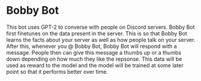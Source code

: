# Bobby Bot

This bot uses GPT-2 to converse with people on Discord servers. Bobby Bot first finetunes on the data present in the server. This is so that Bobby Bot learns the facts about your server as well as how people talk on your server. After this, whenever you @ Bobby Bot, Bobby Bot will respond with a message. People then can give this message a thumbs up or a thumbs down depending on how much they like the repsonse. This data will be used as reward to the model and the model will be trained at some later point so that it performs better over time.